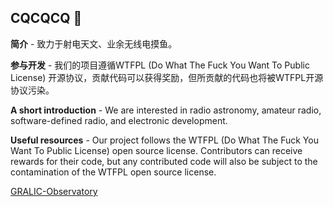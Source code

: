 ## CQCQCQ 👋

**简介** - 致力于射电天文、业余无线电摸鱼。

**参与开发** - 我们的项目遵循WTFPL (Do What The Fuck You Want To Public License) 开源协议，贡献代码可以获得奖励，但所贡献的代码也将被WTFPL开源协议污染。

**A short introduction** - We are interested in radio astronomy, amateur radio, software-defined radio, and electronic development.

**Useful resources** - Our project follows the WTFPL (Do What The Fuck You Want To Public License) open source license. Contributors can receive rewards for their code, but any contributed code will also be subject to the contamination of the WTFPL open source license.

 [GRALIC-Observatory](https://gralic.org)
